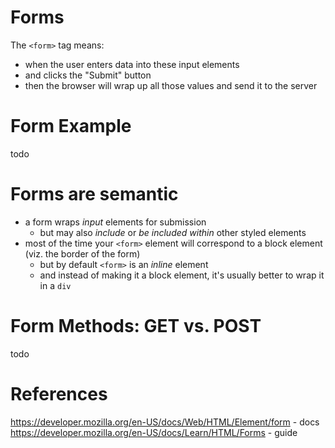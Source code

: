 # Forms

The `<form>` tag means:

  * when the user enters data into these input elements
  * and clicks the "Submit" button
  * then the browser will wrap up all those values and send it to the server

# Form Example

 todo

# Forms are semantic

* a form wraps *input* elements for submission
  * but may also *include* or *be included within* other styled elements
* most of the time your `<form>` element will correspond to a block element (viz. the border of the form) 
  * but by default `<form>` is an *inline* element
  * and instead of making it a block element, it's usually better to wrap it in a `div`


# Form Methods: GET vs. POST

todo

# References

 <https://developer.mozilla.org/en-US/docs/Web/HTML/Element/form> - docs
 <https://developer.mozilla.org/en-US/docs/Learn/HTML/Forms> - guide